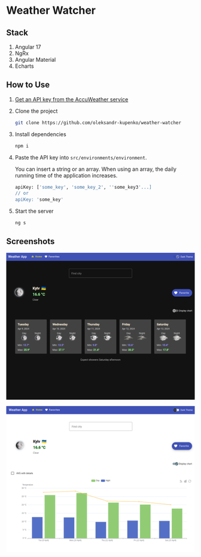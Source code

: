 # Weather Watcher

## Stack

1. Angular 17
2. NgRx
3. Angular Material
4. Echarts

## How to Use

1. [Get an API key from the AccuWeather service](https://developer.accuweather.com/user/register)

2. Clone the project

   ```bash
   git clone https://github.com/oleksandr-kupenko/weather-watcher
   ```

3. Install dependencies

   ```bash
   npm i
   ```

4. Paste the API key into `src/environments/environment`.

   You can insert a string or an array. When using an array, the daily running time of the application increases.

   ```bash
   apiKey: ['some_key', 'some_key_2', ''some_key3'...]
   // or
   apiKey: 'some_key'
   ```

5. Start the server

   ```bash
   ng s
   ```

## Screenshots

![Example](screenshots/1.png)

![Example](screenshots/2.png)
